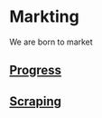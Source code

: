 # Markting
We are born to market

## [Progress](https://github.com/norvca/Markting/issues)

## [Scraping](./Scraping/scraping.md)

